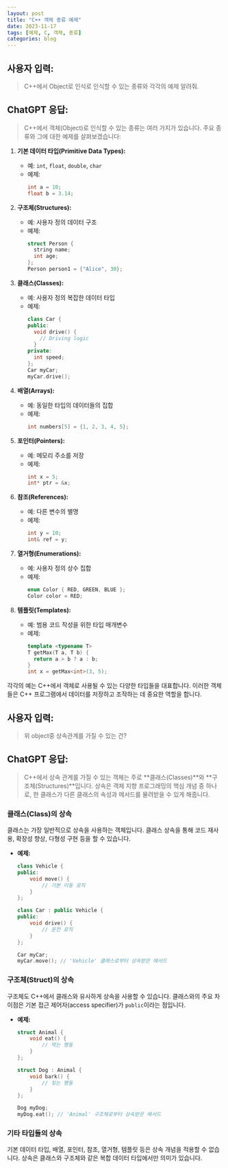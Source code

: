 ```yaml
---
layout: post
title: "C++ 객체 종류 예제"
date: 2023-11-17
tags: [예제, C, 객체, 종류]
categories: blog
---
```


## 사용자 입력:
> C++에서 Object로 인식로 인식할 수 있는 종류와 각각의 예제 알려줘.

## ChatGPT 응답:
> C++에서 객체(Object)로 인식할 수 있는 종류는 여러 가지가 있습니다. 주요 종류와 그에 대한 예제를 살펴보겠습니다:

1. **기본 데이터 타입(Primitive Data Types):** 
   - 예: `int`, `float`, `double`, `char`
   - 예제: 
     ```cpp
     int a = 10;
     float b = 3.14;
     ```

2. **구조체(Structures):**
   - 예: 사용자 정의 데이터 구조
   - 예제:
     ```cpp
     struct Person {
       string name;
       int age;
     };
     Person person1 = {"Alice", 30};
     ```

3. **클래스(Classes):**
   - 예: 사용자 정의 복잡한 데이터 타입
   - 예제:
     ```cpp
     class Car {
     public:
       void drive() {
         // Driving logic
       }
     private:
       int speed;
     };
     Car myCar;
     myCar.drive();
     ```

4. **배열(Arrays):**
   - 예: 동일한 타입의 데이터들의 집합
   - 예제:
     ```cpp
     int numbers[5] = {1, 2, 3, 4, 5};
     ```

5. **포인터(Pointers):**
   - 예: 메모리 주소를 저장
   - 예제:
     ```cpp
     int x = 5;
     int* ptr = &x;
     ```

6. **참조(References):**
   - 예: 다른 변수의 별명
   - 예제:
     ```cpp
     int y = 10;
     int& ref = y;
     ```

7. **열거형(Enumerations):**
   - 예: 사용자 정의 상수 집합
   - 예제:
     ```cpp
     enum Color { RED, GREEN, BLUE };
     Color color = RED;
     ```

8. **템플릿(Templates):**
   - 예: 범용 코드 작성을 위한 타입 매개변수
   - 예제:
     ```cpp
     template <typename T>
     T getMax(T a, T b) {
       return a > b ? a : b;
     }
     int x = getMax<int>(3, 5);
     ```

각각의 예는 C++에서 객체로 사용될 수 있는 다양한 타입들을 대표합니다. 이러한 객체들은 C++ 프로그램에서 데이터를 저장하고 조작하는 데 중요한 역할을 합니다.

## 사용자 입력:
> 위 object중 상속관계를 가질 수 있는 건?

## ChatGPT 응답:
> C++에서 상속 관계를 가질 수 있는 객체는 주로 **클래스(Classes)**와 **구조체(Structures)**입니다. 상속은 객체 지향 프로그래밍의 핵심 개념 중 하나로, 한 클래스가 다른 클래스의 속성과 메서드를 물려받을 수 있게 해줍니다.

### 클래스(Class)의 상속
클래스는 가장 일반적으로 상속을 사용하는 객체입니다. 클래스 상속을 통해 코드 재사용, 확장성 향상, 다형성 구현 등을 할 수 있습니다.

- **예제:**
  ```cpp
  class Vehicle {
  public:
      void move() {
          // 기본 이동 로직
      }
  };

  class Car : public Vehicle {
  public:
      void drive() {
          // 운전 로직
      }
  };

  Car myCar;
  myCar.move(); // 'Vehicle' 클래스로부터 상속받은 메서드
  ```

### 구조체(Struct)의 상속
구조체도 C++에서 클래스와 유사하게 상속을 사용할 수 있습니다. 클래스와의 주요 차이점은 기본 접근 제어자(access specifier)가 `public`이라는 점입니다.

- **예제:**
  ```cpp
  struct Animal {
      void eat() {
          // 먹는 행동
      }
  };

  struct Dog : Animal {
      void bark() {
          // 짖는 행동
      }
  };

  Dog myDog;
  myDog.eat(); // 'Animal' 구조체로부터 상속받은 메서드
  ```

### 기타 타입들의 상속
기본 데이터 타입, 배열, 포인터, 참조, 열거형, 템플릿 등은 상속 개념을 적용할 수 없습니다. 상속은 클래스와 구조체와 같은 복합 데이터 타입에서만 의미가 있습니다.

